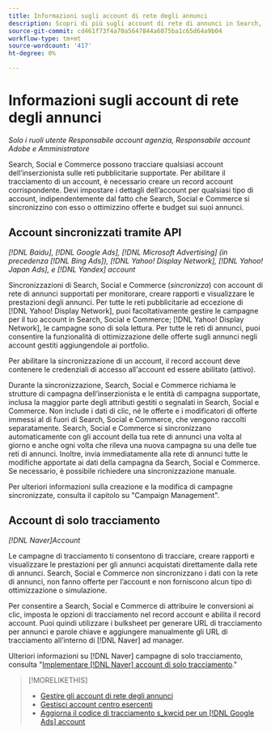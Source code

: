 ```yaml
---
title: Informazioni sugli account di rete degli annunci
description: Scopri di più sugli account di rete di annunci in Search, Social e Commerce.
source-git-commit: cd461f73f4a70a5647844a6075ba1c65d64a9b04
workflow-type: tm+mt
source-wordcount: '417'
ht-degree: 0%

---
```


# Informazioni sugli account di rete degli annunci

*Solo i ruoli utente Responsabile account agenzia, Responsabile account Adobe e Amministratore*

Search, Social e Commerce possono tracciare qualsiasi account dell’inserzionista sulle reti pubblicitarie supportate. Per abilitare il tracciamento di un account, è necessario creare un record account corrispondente. Devi impostare i dettagli dell’account per qualsiasi tipo di account, indipendentemente dal fatto che Search, Social e Commerce si sincronizzino con esso o ottimizzino offerte e budget sui suoi annunci.

## Account sincronizzati tramite API

*[!DNL Baidu], [!DNL Google Ads], [!DNL Microsoft Advertising] (in precedenza [!DNL Bing Ads]), [!DNL Yahoo! Display Network], [!DNL Yahoo! Japan Ads], e [!DNL Yandex] account*

Sincronizzazioni di Search, Social e Commerce (*sincronizza*) con account di rete di annunci supportati per monitorare, creare rapporti e visualizzare le prestazioni degli annunci. Per tutte le reti pubblicitarie ad eccezione di [!DNL Yahoo! Display Network], puoi facoltativamente gestire le campagne per il tuo account in Search, Social e Commerce; [!DNL Yahoo! Display Network], le campagne sono di sola lettura. Per tutte le reti di annunci, puoi consentire la funzionalità di ottimizzazione delle offerte sugli annunci negli account gestiti aggiungendole ai portfolio.

Per abilitare la sincronizzazione di un account, il record account deve contenere le credenziali di accesso all&#39;account ed essere abilitato (attivo).

Durante la sincronizzazione, Search, Social e Commerce richiama le strutture di campagna dell’inserzionista e le entità di campagna supportate, inclusa la maggior parte degli attributi gestiti o segnalati in Search, Social e Commerce. Non include i dati di clic, né le offerte e i modificatori di offerte immessi al di fuori di Search, Social e Commerce, che vengono raccolti separatamente. Search, Social e Commerce si sincronizzano automaticamente con gli account della tua rete di annunci una volta al giorno e anche ogni volta che rileva una nuova campagna su una delle tue reti di annunci. Inoltre, invia immediatamente alla rete di annunci tutte le modifiche apportate ai dati della campagna da Search, Social e Commerce. Se necessario, è possibile richiedere una sincronizzazione manuale.

Per ulteriori informazioni sulla creazione e la modifica di campagne sincronizzate, consulta il capitolo su &quot;Campaign Management&quot;.

## Account di solo tracciamento

*[!DNL Naver]Account*

Le campagne di tracciamento ti consentono di tracciare, creare rapporti e visualizzare le prestazioni per gli annunci acquistati direttamente dalla rete di annunci. Search, Social e Commerce non sincronizzano i dati con la rete di annunci, non fanno offerte per l’account e non forniscono alcun tipo di ottimizzazione o simulazione.

Per consentire a Search, Social e Commerce di attribuire le conversioni ai clic, imposta le opzioni di tracciamento nel record account e abilita il record account. Puoi quindi utilizzare i bulksheet per generare URL di tracciamento per annunci e parole chiave e aggiungere manualmente gli URL di tracciamento all’interno di [!DNL Naver] ad manager.

Ulteriori informazioni su [!DNL Naver] campagne di solo tracciamento, consulta &quot;[Implementare [!DNL Naver] account di solo tracciamento](/help/search-social-commerce/campaign-management/naver-tracking-only-account-implement.md).&quot;

>[!MORELIKETHIS]
>
>* [Gestire gli account di rete degli annunci](ad-network-account-manage.md)
>* [Gestisci account centro esercenti](merchant-account-manage.md)
>* [Aggiorna il codice di tracciamento s\_kwcid per un [!DNL Google Ads] account](update-skwcid-google.md)


